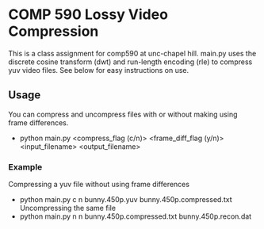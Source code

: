 # COMP 590 Lossy Video Compression

This is a class assignment for comp590 at unc-chapel hill. main.py uses the discrete cosine transform (dwt) and run-length encoding (rle) to compress yuv video files. See below for easy instructions on use.

## Usage
You can compress and uncompress files with or without making using frame differences.
* python main.py <compress_flag (c/n)> <frame_diff_flag (y/n)> <input_filename> <output_filename>

### Example
Compressing a yuv file without using frame differences
* python main.py c n bunny.450p.yuv bunny.450p.compressed.txt
Uncompressing the same file
* python main.py n n bunny.450p.compressed.txt bunny.450p.recon.dat
